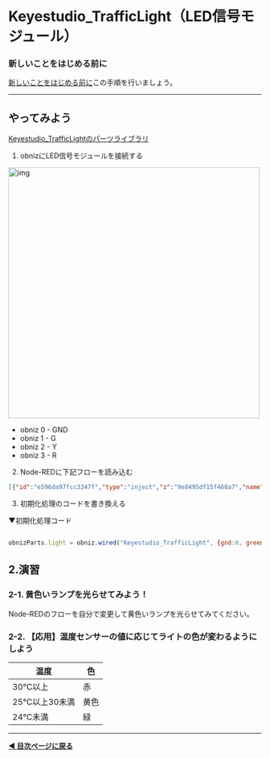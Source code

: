 # Keyestudio_TrafficLight（LED信号モジュール）

### **新しいことをはじめる前に**  

[新しいことをはじめる前に](../before-start.md)この手順を行いましょう。


---

## やってみよう

[Keyestudio_TrafficLightのパーツライブラリ](https://docs.obniz.com/ja/sdk/parts/Keyestudio_TrafficLight/README.md)


1. obnizにLED信号モジュールを接続する
<img src="https://i.gyazo.com/a761dd9b2e6b058523ca062e14adb16d.jpg" alt="img" width= "500">

- obniz 0 - GND
- obniz 1 - G
- obniz 2 - Y
- obniz 3 - R

2. Node-REDに下記フローを読み込む

```JSON
[{"id":"e596da97fcc3347f","type":"inject","z":"9e8495df15f468a7","name":"","props":[{"p":"payload"},{"p":"topic","vt":"str"}],"repeat":"","crontab":"","once":false,"onceDelay":0.1,"topic":"","payload":"red","payloadType":"str","x":170,"y":200,"wires":[["84b22ff78427aabe"]]},{"id":"a4d4f9837d757ce0","type":"inject","z":"9e8495df15f468a7","name":"","props":[{"p":"payload"},{"p":"topic","vt":"str"}],"repeat":"","crontab":"","once":false,"onceDelay":0.1,"topic":"","payload":"green","payloadType":"str","x":170,"y":300,"wires":[["84b22ff78427aabe"]]},{"id":"37213fb490f6b9cb","type":"debug","z":"9e8495df15f468a7","name":"debug 3","active":true,"tosidebar":true,"console":false,"tostatus":false,"complete":"false","statusVal":"","statusType":"auto","x":700,"y":280,"wires":[]},{"id":"84b22ff78427aabe","type":"obniz-function","z":"9e8495df15f468a7","obniz":"","name":"","code":"obnizParts.light.single(msg.payload);\n\nreturn msg;","x":460,"y":280,"wires":[["37213fb490f6b9cb"]]}]

```

3. 初期化処理のコードを書き換える

▼初期化処理コード

```javascript

obnizParts.light = obniz.wired("Keyestudio_TrafficLight", {gnd:0, green:1, yellow:2, red:3});

```

## 2.演習

### 2-1. 黄色いランプを光らせてみよう！

Node-REDのフローを自分で変更して黄色いランプを光らせてみてください。


### 2-2. 【応用】温度センサーの値に応じてライトの色が変わるようにしよう

| 温度 | 色 |
|----------|----------|
| 30℃以上   | 赤  |
| 25℃以上30未満   | 黄色  |
| 24℃未満  | 緑 |



---

**[◀ 目次ページに戻る](../readme.md)**